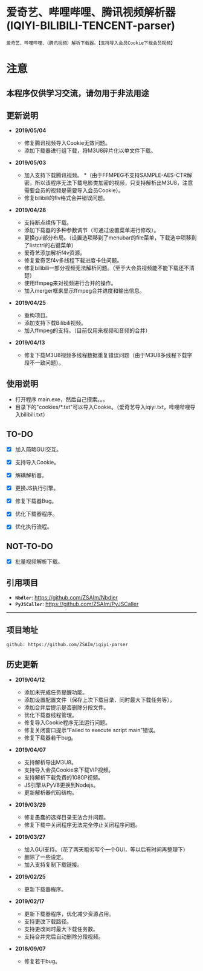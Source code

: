 # 爱奇艺、哔哩哔哩、腾讯视频解析器 (IQIYI-BILIBILI-TENCENT-parser)

	爱奇艺、哔哩哔哩、（腾讯视频）解析下载器。【支持导入会员Cookie下载会员视频】

# 注意
## 本程序仅供学习交流，请勿用于非法用途


## 更新说明
* **2019/05/04**
	* 修复腾讯视频导入Cookie无效问题。
	* 添加下载器进行组下载，将M3U8碎片化以单文件下载。

* **2019/05/03**
	* 加入支持下载腾讯视频。	*（由于FFMPEG不支持SAMPLE-AES-CTR解密，所以该程序无法下载电影类加密的视频，只支持解析出M3U8，注意需要会员的视频是需要导入会员Cookie）。
	* 修复bilibili的flv格式合并错误问题。

* **2019/04/28**
	* 支持断点续传下载。
	* 添加下载器的多种参数调节（可通过设置菜单进行修改）。
	* 更换gui部分布局。（设置选项移到了menubar的file菜单，下载选中项移到了listctrl的右键菜单）
	* 爱奇艺添加解析f4v资源。
	* 修复爱奇艺f4v多线程下载进度卡住问题。
	* 修复bilibili一部分视频无法解析问题。（至于大会员视频能不能下载还不清楚）
	* 使用ffmpeg来对视频进行合并的操作。
	* 加入merger框来显示ffmpeg合并进度和输出信息。
	
* **2019/04/25**
	* 重构项目。
	* 添加支持下载Bilibili视频。
	* 加入ffmpeg的支持。（目前仅用来视频和音频的合并）
	
* **2019/04/13**
	* 修复下载M3U8视频多线程数据重复错误问题（由于M3U8多线程下载字段不一致问题）。



## 使用说明

* 打开程序 main.exe，然后自己摸索。。。
* 目录下的"cookies/*.txt"可以导入Cookie。（爱奇艺导入iqiyi.txt，哔哩哔哩导入bilibili.txt）


## TO-DO

* [x] 加入简略GUI交互。
* [x] 支持导入Cookie。
* [x] 解耦解析器。
* [x] 更换JS执行引擎。
* [x] 修复下载器Bug。
* [x] 优化下载器程序。
* [x] 优化执行流程。



## NOT-TO-DO

* [x] 批量视频解析下载。


## 引用项目

* __``Nbdler``__: https://github.com/ZSAIm/Nbdler
* __``PyJSCaller``__: https://github.com/ZSAIm/PyJSCaller

***

## 项目地址
	github: https://github.com/ZSAIm/iqiyi-parser

## 历史更新

* **2019/04/12**
	* 添加未完成任务提醒功能。
	* 添加设置配置文件（保存上次下载目录、同时最大下载任务等）。
	* 添加合并后提示是否删除分段文件。
	* 优化下载器线程管理。
	* 修复导入Cookie程序无法运行问题。	
	* 修复关闭窗口提示“Failed to execute script main”错误。
	* 修复下载器若干bug。
	
* **2019/04/07**
	* 支持解析导出M3U8。
	* 支持导入会员Cookie来下载VIP视频。
	* 支持解析下载免费的1080P视频。
	* JS引擎从PyV8更换到Nodejs。
	* 更新解析器代码结构。
	
* **2019/03/29**
	* 修复愚蠢的选择目录无法合并问题。
	* 修复下载中关闭程序无法完全停止关闭程序问题。
	
* **2019/03/27**
	* 加入GUI支持。（花了两天粗劣写个一个GUI，等以后有时间再整理下）
	* 删除了一些设定。
	* 加入支持复制下载链接。  
	
* **2019/02/25**
	* 更新下载器程序。
	
* **2019/02/17**
	* 更新下载器程序，优化减少资源占用。
	* 支持更改下载路径。
	* 支持更改同时最大下载任务数。
	* 支持合并完后自动删除分段视频。
	
* **2018/09/07**
	* 修复若干bug。
